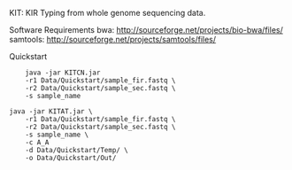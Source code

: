KIT: KIR Typing from whole genome sequencing data. 

Software Requirements
bwa: http://sourceforge.net/projects/bio-bwa/files/
samtools: http://sourceforge.net/projects/samtools/files/

Quickstart

		java -jar KITCN.jar
        -r1 Data/Quickstart/sample_fir.fastq \
        -r2 Data/Quickstart/sample_sec.fastq \
        -s sample_name
        
    java -jar KITAT.jar \
        -r1 Data/Quickstart/sample_fir.fastq \
        -r2 Data/Quickstart/sample_sec.fastq \
        -s sample_name \
        -c A_A
        -d Data/Quickstart/Temp/ \
        -o Data/Quickstart/Out/





